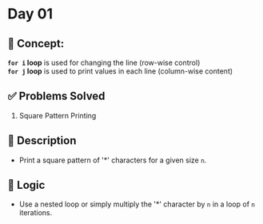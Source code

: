 # Day 01

## 🧠 Concept:
**`for i` loop** is used for changing the line (row-wise control)  
**`for j` loop** is used to print values in each line (column-wise content) 


## ✅ Problems Solved
1. Square Pattern Printing

## 📌 Description
- Print a square pattern of '*' characters for a given size `n`.

## 🧠 Logic
- Use a nested loop or simply multiply the '*' character by `n` in a loop of `n` iterations.


